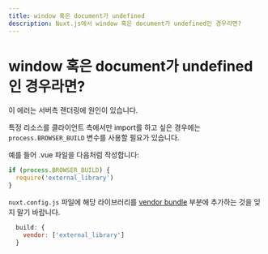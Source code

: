 ```yaml
---
title: window 혹은 document가 undefined
description: Nuxt.js에서 window 혹은 document가 undefined인 경우라면?
---
```


# window 혹은 document가 undefined인 경우라면?

이 에러는 서버측 랜더링에 원인이 있습니다.

특정 리소스를 클라이언트 측에서만 import를 하고 싶은 경우에는 `process.BROWSER_BUILD` 변수를 사용할 필요가 있습니다.

예를 들어 .vue 파일을 다음처럼 작성합니다:

```js
if (process.BROWSER_BUILD) {
  require('external_library')
}
```

`nuxt.config.js` 파일에 해당 라이브러리를 [vendor bundle](/api/configuration-build#vendor) 부분에 추가하는 것을 잊지 말기 바랍니다.

```js
  build: {
    vendor: ['external_library']
  }
```

